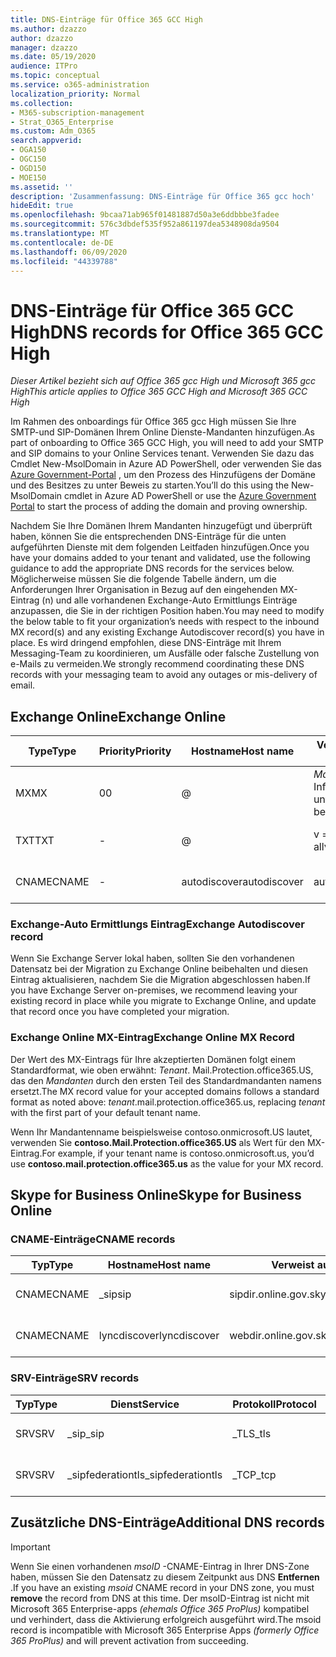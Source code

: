 ```yaml
---
title: DNS-Einträge für Office 365 GCC High
ms.author: dzazzo
author: dzazzo
manager: dzazzo
ms.date: 05/19/2020
audience: ITPro
ms.topic: conceptual
ms.service: o365-administration
localization_priority: Normal
ms.collection:
- M365-subscription-management
- Strat_O365_Enterprise
ms.custom: Adm_O365
search.appverid:
- OGA150
- OGC150
- OGD150
- MOE150
ms.assetid: ''
description: 'Zusammenfassung: DNS-Einträge für Office 365 gcc hoch'
hideEdit: true
ms.openlocfilehash: 9bcaa71ab965f01481887d50a3e6ddbbbe3fadee
ms.sourcegitcommit: 576c3dbdef535f952a861197dea5348908da9504
ms.translationtype: MT
ms.contentlocale: de-DE
ms.lasthandoff: 06/09/2020
ms.locfileid: "44339788"
---
```

# <a name="dns-records-for-office-365-gcc-high"></a><span data-ttu-id="868ba-103">DNS-Einträge für Office 365 GCC High</span><span class="sxs-lookup"><span data-stu-id="868ba-103">DNS records for Office 365 GCC High</span></span>

<span data-ttu-id="868ba-104">*Dieser Artikel bezieht sich auf Office 365 gcc High und Microsoft 365 gcc High*</span><span class="sxs-lookup"><span data-stu-id="868ba-104">*This article applies to Office 365 GCC High and Microsoft 365 GCC High*</span></span>

<span data-ttu-id="868ba-105">Im Rahmen des onboardings für Office 365 gcc High müssen Sie Ihre SMTP-und SIP-Domänen Ihrem Online Dienste-Mandanten hinzufügen.</span><span class="sxs-lookup"><span data-stu-id="868ba-105">As part of onboarding to Office 365 GCC High, you will need to add your SMTP and SIP domains to your Online Services tenant.</span></span>  <span data-ttu-id="868ba-106">Verwenden Sie dazu das Cmdlet New-MsolDomain in Azure AD PowerShell, oder verwenden Sie das [Azure Government-Portal](https://portal.azure.us) , um den Prozess des Hinzufügens der Domäne und des Besitzes zu unter Beweis zu starten.</span><span class="sxs-lookup"><span data-stu-id="868ba-106">You’ll do this using the New-MsolDomain cmdlet in Azure AD PowerShell or use the [Azure Government Portal](https://portal.azure.us) to start the process of adding the domain and proving ownership.</span></span>

<span data-ttu-id="868ba-107">Nachdem Sie Ihre Domänen Ihrem Mandanten hinzugefügt und überprüft haben, können Sie die entsprechenden DNS-Einträge für die unten aufgeführten Dienste mit dem folgenden Leitfaden hinzufügen.</span><span class="sxs-lookup"><span data-stu-id="868ba-107">Once you have your domains added to your tenant and validated, use the following guidance to add the appropriate DNS records for the services below.</span></span>  <span data-ttu-id="868ba-108">Möglicherweise müssen Sie die folgende Tabelle ändern, um die Anforderungen Ihrer Organisation in Bezug auf den eingehenden MX-Eintrag (n) und alle vorhandenen Exchange-Auto Ermittlungs Einträge anzupassen, die Sie in der richtigen Position haben.</span><span class="sxs-lookup"><span data-stu-id="868ba-108">You may need to modify the below table to fit your organization’s needs with respect to the inbound MX record(s) and any existing Exchange Autodiscover record(s) you have in place.</span></span>  <span data-ttu-id="868ba-109">Es wird dringend empfohlen, diese DNS-Einträge mit Ihrem Messaging-Team zu koordinieren, um Ausfälle oder falsche Zustellung von e-Mails zu vermeiden.</span><span class="sxs-lookup"><span data-stu-id="868ba-109">We strongly recommend coordinating these DNS records with your messaging team to avoid any outages or mis-delivery of email.</span></span>

## <a name="exchange-online"></a><span data-ttu-id="868ba-110">Exchange Online</span><span class="sxs-lookup"><span data-stu-id="868ba-110">Exchange Online</span></span>

| <span data-ttu-id="868ba-111">Type</span><span class="sxs-lookup"><span data-stu-id="868ba-111">Type</span></span> | <span data-ttu-id="868ba-112">Priority</span><span class="sxs-lookup"><span data-stu-id="868ba-112">Priority</span></span> | <span data-ttu-id="868ba-113">Hostname</span><span class="sxs-lookup"><span data-stu-id="868ba-113">Host name</span></span> | <span data-ttu-id="868ba-114">Verweist auf Adresse oder Wert</span><span class="sxs-lookup"><span data-stu-id="868ba-114">Points to address or value</span></span> | <span data-ttu-id="868ba-115">TTL</span><span class="sxs-lookup"><span data-stu-id="868ba-115">TTL</span></span> |
| --- | --- | --- | --- | --- |
| <span data-ttu-id="868ba-116">MX</span><span class="sxs-lookup"><span data-stu-id="868ba-116">MX</span></span> | <span data-ttu-id="868ba-117">0</span><span class="sxs-lookup"><span data-stu-id="868ba-117">0</span></span> | @ | <span data-ttu-id="868ba-118">*Mandanten*. Mail.Protection.office365.US (Weitere Informationen finden Sie weiter unten)</span><span class="sxs-lookup"><span data-stu-id="868ba-118">*tenant*.mail.protection.office365.us (see below for additional details)</span></span> | <span data-ttu-id="868ba-119">1 Hour</span><span class="sxs-lookup"><span data-stu-id="868ba-119">1 Hour</span></span> |
| <span data-ttu-id="868ba-120">TXT</span><span class="sxs-lookup"><span data-stu-id="868ba-120">TXT</span></span> | - | @ | <span data-ttu-id="868ba-121">v = spf1 include:SPF. Protection. office365. US-all</span><span class="sxs-lookup"><span data-stu-id="868ba-121">v=spf1 include:spf.protection.office365.us -all</span></span> | <span data-ttu-id="868ba-122">1 Hour</span><span class="sxs-lookup"><span data-stu-id="868ba-122">1 Hour</span></span> |
| <span data-ttu-id="868ba-123">CNAME</span><span class="sxs-lookup"><span data-stu-id="868ba-123">CNAME</span></span> | - | <span data-ttu-id="868ba-124">autodiscover</span><span class="sxs-lookup"><span data-stu-id="868ba-124">autodiscover</span></span> | <span data-ttu-id="868ba-125">autodiscover.office365.us</span><span class="sxs-lookup"><span data-stu-id="868ba-125">autodiscover.office365.us</span></span> | <span data-ttu-id="868ba-126">1 Hour</span><span class="sxs-lookup"><span data-stu-id="868ba-126">1 Hour</span></span> |

### <a name="exchange-autodiscover-record"></a><span data-ttu-id="868ba-127">Exchange-Auto Ermittlungs Eintrag</span><span class="sxs-lookup"><span data-stu-id="868ba-127">Exchange Autodiscover record</span></span>

<span data-ttu-id="868ba-128">Wenn Sie Exchange Server lokal haben, sollten Sie den vorhandenen Datensatz bei der Migration zu Exchange Online beibehalten und diesen Eintrag aktualisieren, nachdem Sie die Migration abgeschlossen haben.</span><span class="sxs-lookup"><span data-stu-id="868ba-128">If you have Exchange Server on-premises, we recommend leaving your existing record in place while you migrate to Exchange Online, and update that record once you have completed your migration.</span></span> 

### <a name="exchange-online-mx-record"></a><span data-ttu-id="868ba-129">Exchange Online MX-Eintrag</span><span class="sxs-lookup"><span data-stu-id="868ba-129">Exchange Online MX Record</span></span>

<span data-ttu-id="868ba-130">Der Wert des MX-Eintrags für Ihre akzeptierten Domänen folgt einem Standardformat, wie oben erwähnt: *Tenant*. Mail.Protection.office365.US, das den *Mandanten* durch den ersten Teil des Standardmandanten namens ersetzt.</span><span class="sxs-lookup"><span data-stu-id="868ba-130">The MX record value for your accepted domains follows a standard format as noted above: *tenant*.mail.protection.office365.us, replacing *tenant* with the first part of your default tenant name.</span></span>

<span data-ttu-id="868ba-131">Wenn Ihr Mandantenname beispielsweise contoso.onmicrosoft.US lautet, verwenden Sie **contoso.Mail.Protection.office365.US** als Wert für den MX-Eintrag.</span><span class="sxs-lookup"><span data-stu-id="868ba-131">For example, if your tenant name is contoso.onmicrosoft.us, you’d use **contoso.mail.protection.office365.us** as the value for your MX record.</span></span>

## <a name="skype-for-business-online"></a><span data-ttu-id="868ba-132">Skype for Business Online</span><span class="sxs-lookup"><span data-stu-id="868ba-132">Skype for Business Online</span></span>

### <a name="cname-records"></a><span data-ttu-id="868ba-133">CNAME-Einträge</span><span class="sxs-lookup"><span data-stu-id="868ba-133">CNAME records</span></span>

| <span data-ttu-id="868ba-134">Typ</span><span class="sxs-lookup"><span data-stu-id="868ba-134">Type</span></span> | <span data-ttu-id="868ba-135">Hostname</span><span class="sxs-lookup"><span data-stu-id="868ba-135">Host name</span></span> | <span data-ttu-id="868ba-136">Verweist auf Adresse oder Wert</span><span class="sxs-lookup"><span data-stu-id="868ba-136">Points to address or value</span></span> | <span data-ttu-id="868ba-137">TTL</span><span class="sxs-lookup"><span data-stu-id="868ba-137">TTL</span></span> |
| --- | --- | --- | --- |
| <span data-ttu-id="868ba-138">CNAME</span><span class="sxs-lookup"><span data-stu-id="868ba-138">CNAME</span></span> | <span data-ttu-id="868ba-139">_sip</span><span class="sxs-lookup"><span data-stu-id="868ba-139">sip</span></span> | <span data-ttu-id="868ba-140">sipdir.online.gov.skypeforbusiness.us</span><span class="sxs-lookup"><span data-stu-id="868ba-140">sipdir.online.gov.skypeforbusiness.us</span></span> | <span data-ttu-id="868ba-141">1 Hour</span><span class="sxs-lookup"><span data-stu-id="868ba-141">1 Hour</span></span> |
| <span data-ttu-id="868ba-142">CNAME</span><span class="sxs-lookup"><span data-stu-id="868ba-142">CNAME</span></span> | <span data-ttu-id="868ba-143">lyncdiscover</span><span class="sxs-lookup"><span data-stu-id="868ba-143">lyncdiscover</span></span> | <span data-ttu-id="868ba-144">webdir.online.gov.skypeforbusiness.us</span><span class="sxs-lookup"><span data-stu-id="868ba-144">webdir.online.gov.skypeforbusiness.us</span></span> | <span data-ttu-id="868ba-145">1 Hour</span><span class="sxs-lookup"><span data-stu-id="868ba-145">1 Hour</span></span> |

### <a name="srv-records"></a><span data-ttu-id="868ba-146">SRV-Einträge</span><span class="sxs-lookup"><span data-stu-id="868ba-146">SRV records</span></span>

| <span data-ttu-id="868ba-147">Typ</span><span class="sxs-lookup"><span data-stu-id="868ba-147">Type</span></span> | <span data-ttu-id="868ba-148">Dienst</span><span class="sxs-lookup"><span data-stu-id="868ba-148">Service</span></span> | <span data-ttu-id="868ba-149">Protokoll</span><span class="sxs-lookup"><span data-stu-id="868ba-149">Protocol</span></span> | <span data-ttu-id="868ba-150">Port</span><span class="sxs-lookup"><span data-stu-id="868ba-150">Port</span></span> | <span data-ttu-id="868ba-151">Schriftbreite</span><span class="sxs-lookup"><span data-stu-id="868ba-151">Weight</span></span> | <span data-ttu-id="868ba-152">Priorität</span><span class="sxs-lookup"><span data-stu-id="868ba-152">Priority</span></span> | <span data-ttu-id="868ba-153">Name</span><span class="sxs-lookup"><span data-stu-id="868ba-153">Name</span></span> | <span data-ttu-id="868ba-154">Ziel</span><span class="sxs-lookup"><span data-stu-id="868ba-154">Target</span></span> | <span data-ttu-id="868ba-155">TTL</span><span class="sxs-lookup"><span data-stu-id="868ba-155">TTL</span></span> |
| --- | --- | --- | --- | --- | --- | --- | --- | --- |
| <span data-ttu-id="868ba-156">SRV</span><span class="sxs-lookup"><span data-stu-id="868ba-156">SRV</span></span> | <span data-ttu-id="868ba-157">\_sip</span><span class="sxs-lookup"><span data-stu-id="868ba-157">\_sip</span></span> | <span data-ttu-id="868ba-158">\_TLS</span><span class="sxs-lookup"><span data-stu-id="868ba-158">\_tls</span></span> | <span data-ttu-id="868ba-159">443</span><span class="sxs-lookup"><span data-stu-id="868ba-159">443</span></span> | <span data-ttu-id="868ba-160">1 </span><span class="sxs-lookup"><span data-stu-id="868ba-160">1</span></span> | <span data-ttu-id="868ba-161">100</span><span class="sxs-lookup"><span data-stu-id="868ba-161">100</span></span> | @ | <span data-ttu-id="868ba-162">sipdir.online.gov.skypeforbusiness.us</span><span class="sxs-lookup"><span data-stu-id="868ba-162">sipdir.online.gov.skypeforbusiness.us</span></span> | <span data-ttu-id="868ba-163">1 Hour</span><span class="sxs-lookup"><span data-stu-id="868ba-163">1 Hour</span></span> |
| <span data-ttu-id="868ba-164">SRV</span><span class="sxs-lookup"><span data-stu-id="868ba-164">SRV</span></span> | <span data-ttu-id="868ba-165">\_sipfederationtls</span><span class="sxs-lookup"><span data-stu-id="868ba-165">\_sipfederationtls</span></span> | <span data-ttu-id="868ba-166">\_TCP</span><span class="sxs-lookup"><span data-stu-id="868ba-166">\_tcp</span></span> | <span data-ttu-id="868ba-167">5061</span><span class="sxs-lookup"><span data-stu-id="868ba-167">5061</span></span> | <span data-ttu-id="868ba-168">1 </span><span class="sxs-lookup"><span data-stu-id="868ba-168">1</span></span> | <span data-ttu-id="868ba-169">100</span><span class="sxs-lookup"><span data-stu-id="868ba-169">100</span></span> | @ | <span data-ttu-id="868ba-170">sipfed.online.gov.skypeforbusiness.us</span><span class="sxs-lookup"><span data-stu-id="868ba-170">sipfed.online.gov.skypeforbusiness.us</span></span> | <span data-ttu-id="868ba-171">1 Hour</span><span class="sxs-lookup"><span data-stu-id="868ba-171">1 Hour</span></span> |

## <a name="additional-dns-records"></a><span data-ttu-id="868ba-172">Zusätzliche DNS-Einträge</span><span class="sxs-lookup"><span data-stu-id="868ba-172">Additional DNS records</span></span>

> [!IMPORTANT]
> <span data-ttu-id="868ba-173">Wenn Sie einen vorhandenen *msoID* -CNAME-Eintrag in Ihrer DNS-Zone haben, müssen Sie den Datensatz zu diesem Zeitpunkt aus DNS **Entfernen** .</span><span class="sxs-lookup"><span data-stu-id="868ba-173">If you have an existing *msoid* CNAME record in your DNS zone, you must **remove** the record from DNS at this time.</span></span>  <span data-ttu-id="868ba-174">Der msoID-Eintrag ist nicht mit Microsoft 365 Enterprise-apps *(ehemals Office 365 ProPlus)* kompatibel und verhindert, dass die Aktivierung erfolgreich ausgeführt wird.</span><span class="sxs-lookup"><span data-stu-id="868ba-174">The msoid record is incompatible with Microsoft 365 Enterprise Apps *(formerly Office 365 ProPlus)* and will prevent activation from succeeding.</span></span>

